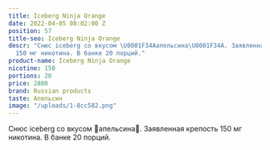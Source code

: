 ```yaml
---
title: Iceberg Ninja Orange
date: 2022-04-05 08:02:00 Z
position: 57
title-seo: Iceberg Ninja Orange
descr: "Снюс iceberg со вкусом \U0001F34Aапельсина\U0001F34A. Заявленная крепость
  150 мг никотина. В банке 20 порций."
product-name: Iceberg Ninja Orange
nicotine: 150
portions: 20
price: 2800
brand: Russian products
taste: Апельсин
image: "/uploads/1-8cc582.png"
---
```


Снюс iceberg со вкусом 🍊апельсина🍊. Заявленная крепость 150 мг никотина. В банке 20 порций.